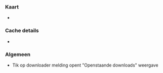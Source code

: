 ### Kaart
-

### Cache details
-

### Algemeen
- Tik op downloader melding opent "Openstaande downloads" weergave

